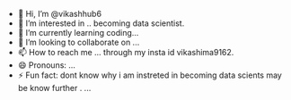 - 👋 Hi, I’m @vikashhub6
- 👀 I’m interested in .. becoming data scientist.
- 🌱 I’m currently learning   coding...
- 💞️ I’m looking to collaborate on ...
- 📫 How to reach me ...  through my insta id vikashima9162.
- 😄 Pronouns: ...
- ⚡ Fun fact: dont know why i am instreted in becoming  data scients may be know further .  ...

<!---
vikashhub6/vikashhub6 is a ✨ special ✨ repository because its `README.md` (this file) appears on your GitHub profile.
You can click the Preview link to take a look at your changes.
--->
